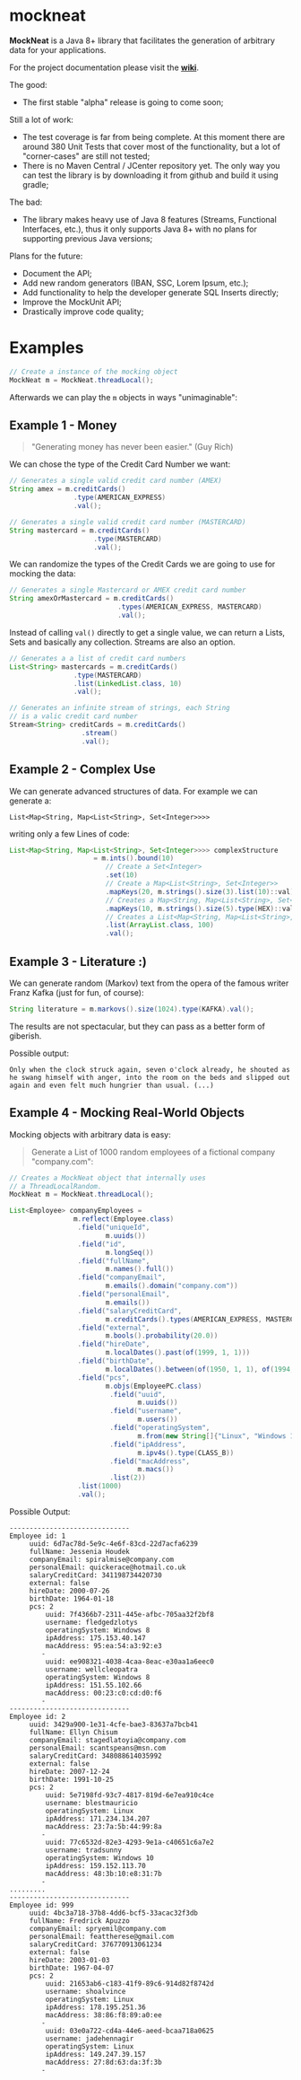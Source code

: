 # mockneat

**MockNeat** is a Java 8+ library that facilitates the generation of arbitrary data for your applications. 

For the project documentation please visit the **[wiki](https://github.com/nomemory/mockneat/wiki)**.

The good:
- The first stable "alpha" release is going to come soon;

Still a lot of work:
- The test coverage is far from being complete. At this moment there are around 380 Unit Tests that cover most of the functionality, but a lot of "corner-cases" are still not tested;
- There is no Maven Central / JCenter repository yet. The only way you can test the library is by downloading it from github and build it using gradle;

The bad:
- The library makes heavy use of Java 8 features (Streams, Functional Interfaces, etc.), thus it only supports Java 8+ with no plans for supporting previous Java versions;

Plans for the future:
- Document the API;
- Add new random generators (IBAN, SSC, Lorem Ipsum, etc.);
- Add functionality to help the developer generate SQL Inserts directly;
- Improve the MockUnit<T> API;
- Drastically improve code quality;

# Examples

```java
// Create a instance of the mocking object
MockNeat m = MockNeat.threadLocal();
```

Afterwards we can play the ``m`` objects in ways "unimaginable":

## Example 1 - Money

> "Generating money has never been easier." (Guy Rich)

We can chose the type of the Credit Card Number we want:

```java
// Generates a single valid credit card number (AMEX)
String amex = m.creditCards()
                .type(AMERICAN_EXPRESS)
                .val();
```

```java
// Generates a single valid credit card number (MASTERCARD)
String mastercard = m.creditCards()
                     .type(MASTERCARD)
                     .val();
```

We can randomize the types of the Credit Cards we are going to use for mocking the data:

```java
// Generates a single Mastercard or AMEX credit card number
String amexOrMastercard = m.creditCards()
                           .types(AMERICAN_EXPRESS, MASTERCARD)
                           .val();
```

Instead of calling `val()` directly to get a single value, we can return a Lists, Sets and basically any collection. Streams are also an option.

```java
// Generates a a list of credit card numbers
List<String> mastercards = m.creditCards()
			    .type(MASTERCARD)
			    .list(LinkedList.class, 10)
			    .val();
```

```java
// Generates an infinite stream of strings, each String
// is a valic credit card number
Stream<String> creditCards = m.creditCards()
			      .stream()
			      .val();
```

## Example 2 - Complex Use

We can generate advanced structures of data. For example we can generate a:

`List<Map<String, Map<List<String>, Set<Integer>>>>`

writing only a few Lines of code:

```java
List<Map<String, Map<List<String>, Set<Integer>>>> complexStructure
                     = m.ints().bound(10)
                        // Create a Set<Integer>
                        .set(10)
                        // Create a Map<List<String>, Set<Integer>>
                        .mapKeys(20, m.strings().size(3).list(10)::val)
                        // Creates a Map<String, Map<List<String>, Set<Integer>>>
                        .mapKeys(10, m.strings().size(5).type(HEX)::val) //
                        // Creates a List<Map<String, Map<List<String>, Set<Integer>>>>
                        .list(ArrayList.class, 100)
                        .val();
```                        

## Example 3 - Literature :)

We can generate random (Markov) text from the opera of the famous writer Franz Kafka (just for fun, of course):

```java
String literature = m.markovs().size(1024).type(KAFKA).val();
```

The results are not spectacular, but they can pass as a better form of giberish.

Possible output:
```
Only when the clock struck again, seven o'clock already, he shouted as he swang himself with anger, into the room on the beds and slipped out again and even felt much hungrier than usual. (...)
```

## Example 4 - Mocking Real-World Objects

Mocking objects with arbitrary data is easy:

> Generate a List<Employee> of 1000 random employees of a fictional company "company.com":

```java
// Creates a MockNeat object that internally uses
// a ThreadLocalRandom.
MockNeat m = MockNeat.threadLocal();

List<Employee> companyEmployees =
                m.reflect(Employee.class)
                 .field("uniqueId",
                        m.uuids())
                 .field("id",
                        m.longSeq())
                 .field("fullName",
                        m.names().full())
                 .field("companyEmail",
                        m.emails().domain("company.com"))
                 .field("personalEmail",
                        m.emails())
                 .field("salaryCreditCard",
                        m.creditCards().types(AMERICAN_EXPRESS, MASTERCARD))
                 .field("external",
                        m.bools().probability(20.0))
                 .field("hireDate",
                        m.localDates().past(of(1999, 1, 1)))
                 .field("birthDate",
                        m.localDates().between(of(1950, 1, 1), of(1994, 1, 1)))
                 .field("pcs",
                        m.objs(EmployeePC.class)
                         .field("uuid",
                                m.uuids())
                         .field("username",
                                m.users())
                         .field("operatingSystem",
                                m.from(new String[]{"Linux", "Windows 10", "Windows 8"}))
                         .field("ipAddress",
                                m.ipv4s().type(CLASS_B))
                         .field("macAddress",
                                m.macs())
                         .list(2))
                 .list(1000)
                 .val();
```

Possible Output:
```
------------------------------
Employee id: 1
	 uuid: 6d7ac78d-5e9c-4e6f-83cd-22d7acfa6239
	 fullName: Jessenia Houdek
	 companyEmail: spiralmise@company.com
	 personalEmail: quickerace@hotmail.co.uk
	 salaryCreditCard: 341198734420730
	 external: false
	 hireDate: 2000-07-26
	 birthDate: 1964-01-18
	 pcs: 2
		 uuid: 7f4366b7-2311-445e-afbc-705aa32f2bf8
		 username: fledgedzlotys
		 operatingSystem: Windows 8
		 ipAddress: 175.153.40.147
		 macAddress: 95:ea:54:a3:92:e3
		-
		 uuid: ee908321-4038-4caa-8eac-e30aa1a6eec0
		 username: wellcleopatra
		 operatingSystem: Windows 8
		 ipAddress: 151.55.102.66
		 macAddress: 00:23:c0:cd:d0:f6
		-
------------------------------
Employee id: 2
	 uuid: 3429a900-1e31-4cfe-bae3-83637a7bcb41
	 fullName: Ellyn Chisum
	 companyEmail: stagedlatoyia@company.com
	 personalEmail: scantspeans@msn.com
	 salaryCreditCard: 348088614035992
	 external: false
	 hireDate: 2007-12-24
	 birthDate: 1991-10-25
	 pcs: 2
		 uuid: 5e7198fd-93c7-4817-819d-6e7ea910c4ce
		 username: blestmauricio
		 operatingSystem: Linux
		 ipAddress: 171.234.134.207
		 macAddress: 23:7a:5b:44:99:8a
		-
		 uuid: 77c6532d-82e3-4293-9e1a-c40651c6a7e2
		 username: tradsunny
		 operatingSystem: Windows 10
		 ipAddress: 159.152.113.70
		 macAddress: 48:3b:10:e8:31:7b
		-
.........
------------------------------
Employee id: 999
	 uuid: 4bc3a718-37b8-4dd6-bcf5-33acac32f3db
	 fullName: Fredrick Apuzzo
	 companyEmail: spryemil@company.com
	 personalEmail: feattherese@gmail.com
	 salaryCreditCard: 376770913061234
	 external: false
	 hireDate: 2003-01-03
	 birthDate: 1967-04-07
	 pcs: 2
		 uuid: 21653ab6-c183-41f9-89c6-914d82f8742d
		 username: shoalvince
		 operatingSystem: Linux
		 ipAddress: 178.195.251.36
		 macAddress: 38:86:f8:89:a0:ee
		-
		 uuid: 03e0a722-cd4a-44e6-aeed-bcaa718a0625
		 username: jadehennagir
		 operatingSystem: Linux
		 ipAddress: 149.247.39.157
		 macAddress: 27:8d:63:da:3f:3b
		-
```
